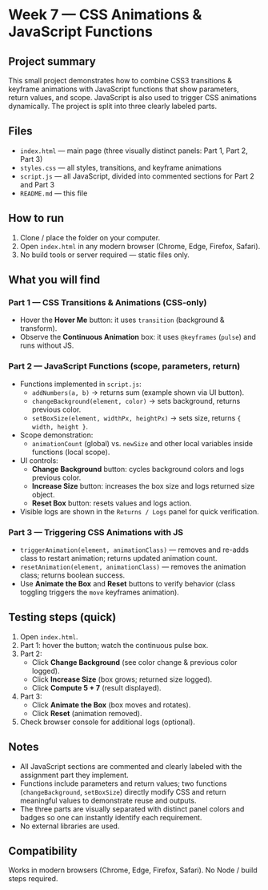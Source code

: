 # Week 7 — CSS Animations & JavaScript Functions

## Project summary

This small project demonstrates how to combine CSS3 transitions & keyframe animations with JavaScript functions that show parameters, return values, and scope. JavaScript is also used to trigger CSS animations dynamically. The project is split into three clearly labeled parts.

## Files

- `index.html` — main page (three visually distinct panels: Part 1, Part 2, Part 3)
- `styles.css` — all styles, transitions, and keyframe animations
- `script.js` — all JavaScript, divided into commented sections for Part 2 and Part 3
- `README.md` — this file

## How to run

1. Clone / place the folder on your computer.
2. Open `index.html` in any modern browser (Chrome, Edge, Firefox, Safari).
3. No build tools or server required — static files only.

## What you will find

### Part 1 — CSS Transitions & Animations (CSS-only)

- Hover the **Hover Me** button: it uses `transition` (background & transform).
- Observe the **Continuous Animation** box: it uses `@keyframes` (`pulse`) and runs without JS.

### Part 2 — JavaScript Functions (scope, parameters, return)

- Functions implemented in `script.js`:
  - `addNumbers(a, b)` → returns sum (example shown via UI button).
  - `changeBackground(element, color)` → sets background, returns previous color.
  - `setBoxSize(element, widthPx, heightPx)` → sets size, returns `{ width, height }`.
- Scope demonstration:
  - `animationCount` (global) vs. `newSize` and other local variables inside functions (local scope).
- UI controls:
  - **Change Background** button: cycles background colors and logs previous color.
  - **Increase Size** button: increases the box size and logs returned size object.
  - **Reset Box** button: resets values and logs action.
- Visible logs are shown in the `Returns / Logs` panel for quick verification.

### Part 3 — Triggering CSS Animations with JS

- `triggerAnimation(element, animationClass)` — removes and re-adds class to restart animation; returns updated animation count.
- `resetAnimation(element, animationClass)` — removes the animation class; returns boolean success.
- Use **Animate the Box** and **Reset** buttons to verify behavior (class toggling triggers the `move` keyframes animation).

## Testing steps (quick)

1. Open `index.html`.
2. Part 1: hover the button; watch the continuous pulse box.
3. Part 2:
   - Click **Change Background** (see color change & previous color logged).
   - Click **Increase Size** (box grows; returned size logged).
   - Click **Compute 5 + 7** (result displayed).
4. Part 3:
   - Click **Animate the Box** (box moves and rotates).
   - Click **Reset** (animation removed).
5. Check browser console for additional logs (optional).

## Notes

- All JavaScript sections are commented and clearly labeled with the assignment part they implement.
- Functions include parameters and return values; two functions (`changeBackground`, `setBoxSize`) directly modify CSS and return meaningful values to demonstrate reuse and outputs.
- The three parts are visually separated with distinct panel colors and badges so one can instantly identify each requirement.
- No external libraries are used.

## Compatibility

Works in modern browsers (Chrome, Edge, Firefox, Safari). No Node / build steps required.
